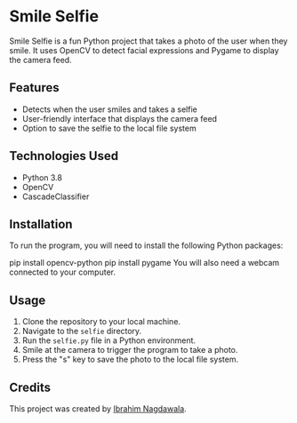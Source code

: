 # Smile Selfie

Smile Selfie is a fun Python project that takes a photo of the user when they smile. It uses OpenCV to detect facial expressions and Pygame to display the camera feed. 

## Features

- Detects when the user smiles and takes a selfie
- User-friendly interface that displays the camera feed
- Option to save the selfie to the local file system

## Technologies Used

- Python 3.8
- OpenCV
- CascadeClassifier

## Installation

To run the program, you will need to install the following Python packages:

pip install opencv-python
pip install pygame
You will also need a webcam connected to your computer.

## Usage

1. Clone the repository to your local machine.
2. Navigate to the `selfie` directory.
3. Run the `selfie.py` file in a Python environment.
4. Smile at the camera to trigger the program to take a photo.
5. Press the "s" key to save the photo to the local file system.

## Credits

This project was created by <a href ="https://www.ibrahimnagdawala.xyz">Ibrahim Nagdawala</a>.
